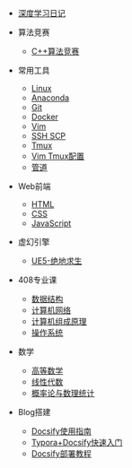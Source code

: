 <!-- * 深度学习 -->
  * [深度学习日记](/ProjectDocs/DeepLearning/DeepLearning_NoteBook-backup.md)

* 算法竞赛
  * [C++算法竞赛](/ProjectDocs/Algorithm/CPP_Algorithm.md)

* 常用工具
  * [Linux](/ProjectDocs/Tools/Linux.md)
  * [Anaconda](/ProjectDocs/Tools/Anaconda.md)
  * [Git](/ProjectDocs/Tools/Git.md)
  * [Docker](/ProjectDocs/Tools/Docker.md)
  * [Vim](/ProjectDocs/Tools/Vim.md)
  * [SSH SCP](/ProjectDocs/Tools/SSH%20SCP.md)
  * [Tmux](/ProjectDocs/Tools/Tmux.md)
  * [Vim Tmux配置](/ProjectDocs/Tools/Vim%20Tmux配置.md)
  * [管道](/ProjectDocs/Tools/管道.md)

* Web前端
  * [HTML](/ProjectDocs/Web/HTMl.md)
  * [CSS](/ProjectDocs/Web/CSS.md)
  * [JavaScript](/ProjectDocs/Web/JavaScript.md)

* 虚幻引擎
  * [UE5-绝地求生](/ProjectDocs/UE5/)

* 408专业课
  * [数据结构](/ProjectDocs/408/数据结构.md)
  * [计算机网络](/ProjectDocs/408/计算机网络.md)
  * [计算机组成原理](/ProjectDocs/408/计算机组成原理.md)
  * [操作系统](/ProjectDocs/408/操作系统.md)

* 数学
  * [高等数学](/ProjectDocs/数学/高等数学.md)
  * [线性代数](/ProjectDocs/数学/线性代数.md)
  * [概率论与数理统计](/ProjectDocs/数学/概率论与数理统计.md)
  
* Blog搭建
  * [Docsify使用指南](/ProjectDocs/Blog搭建/Docsify使用指南.md)
  * [Typora+Docsify快速入门](/ProjectDocs/Blog搭建/Typora+Docsify快速入门.md)
  * [Docsify部署教程](/ProjectDocs/Blog搭建/Docsify部署教程.md)

